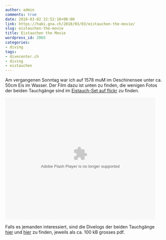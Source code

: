 ```yaml
---
author: admin
comments: true
date: 2010-03-02 22:52:10+00:00
link: https://habi.gna.ch/2010/03/03/eistauchen-the-movie/
slug: eistauchen-the-movie
title: Eistauchen the Movie
wordpress_id: 2065
categories:
- diving
tags:
- divecenter.ch
- diving
- eistauchen
---
```


Am vergangenen Sonntag war ich auf 1578 muM im Oeschinensee unter ca. 50cm Eis im Wasser. Der Film dazu ist unten zu finden, die wenigen Fotos der beiden Tauchgänge sind im [Eistauch-Set auf flickr](https://www.flickr.com/photos/habi/sets/72157623528582378/) zu finden.

<embed src="http://blip.tv/play/gZhYgcqHSQI" type="application/x-shockwave-flash" allowscriptaccess="always" allowfullscreen="true" width="480" height="390">

Falls es jemanden interessiert, sind die Divelogs der beiden Tauchgänge [hier](https://habi.gna.ch/divelog/10.02.28.oeschinensee1.pdf) und [hier](https://habi.gna.ch/divelog/10.02.28.oeschinensee2.pdf) zu finden, jeweils als ca. 100 kB grosses pdf.
